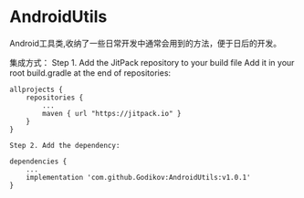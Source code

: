 # AndroidUtils

Android工具类,收纳了一些日常开发中通常会用到的方法，便于日后的开发。

集成方式：
    Step 1. Add the JitPack repository to your build file
    Add it in your root build.gradle at the end of repositories:

    allprojects {
        repositories {
            ...
            maven { url "https://jitpack.io" }
        }
    }
  
    Step 2. Add the dependency:
    
    dependencies {
        ...
        implementation 'com.github.Godikov:AndroidUtils:v1.0.1'
    }
    
